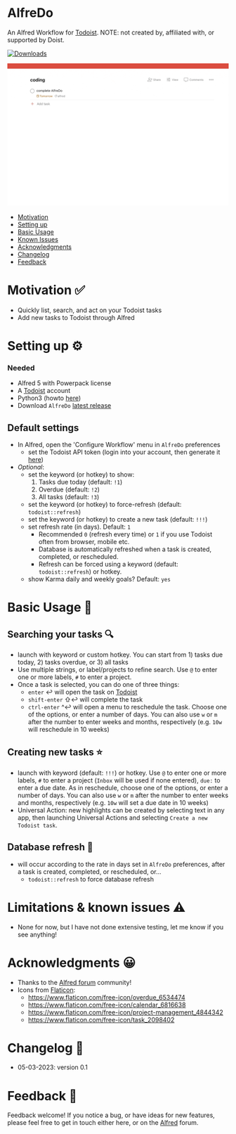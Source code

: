 # AlfreDo
An Alfred Workflow for [Todoist](https://todoist.com/). 
NOTE: not created by, affiliated with, or supported by Doist.

<a href="https://github.com/giovannicoppola/alfreDO/releases/latest/">
<img alt="Downloads"
src="https://img.shields.io/github/downloads/giovannicoppola/alfreDo/total?color=purple&label=Downloads"><br/>
</a>

![](images/CreateTask.gif)

<!-- MarkdownTOC autolink="true" bracket="round" depth="3" autoanchor="true" -->

- [Motivation](#motivation)
- [Setting up](#setting-up)
- [Basic Usage](#usage)
- [Known Issues](#known-issues)
- [Acknowledgments](#acknowledgments)
- [Changelog](#changelog)
- [Feedback](#feedback)

<!-- /MarkdownTOC -->


<h1 id="motivation">Motivation ✅</h1>

- Quickly list, search, and act on your Todoist tasks 
- Add new tasks to Todoist through Alfred



<h1 id="setting-up">Setting up ⚙️</h1>

### Needed
- Alfred 5 with Powerpack license
- A [Todoist](https://todoist.com/) account
- Python3 (howto [here](https://www.freecodecamp.org/news/python-version-on-mac-update/))
- Download `AlfreDo` [latest release](https://github.com/giovannicoppola/alfredo/releases/latest)



## Default settings 
- In Alfred, open the 'Configure Workflow' menu in `AlfreDo` preferences
 	- set the Todoist API token (login into your account, then generate it [here](https://todoist.com/app/settings/integrations/developer))
- *Optional*:	
	- set the keyword (or hotkey) to show: 
		1. Tasks due today (default: `!1`)
		2. Overdue (default: `!2`)
		3. All tasks (default: `!3`)
	- set the keyword (or hotkey) to force-refresh (default: `todoist::refresh`)
	- set the keyword (or hotkey) to create a new task (default: `!!!`)
	- set refresh rate (in days). Default: `1`
		- Recommended `0` (refresh every time) or `1` if you use Todoist often from browser, mobile etc. 
		- Database is automatically refreshed when a task is created, completed, or rescheduled.
		- Refresh can be forced using a keyword (default: `todoist::refresh`) or hotkey.
	- show Karma daily and weekly goals? Default: `yes`


<h1 id="usage">Basic Usage 📖</h1>

## Searching your tasks 🔍
- launch with keyword or custom hotkey. You can start from 1) tasks due today, 2) tasks overdue, or 3) all tasks
- Use multiple strings, or label/projects to refine search. Use `@` to enter one or more labels, `#` to enter a project. 
- Once a task is selected, you can do one of three things: 
	- `enter` ↩️ will open the task on [Todoist](https://todoist.com/)
	- `shift-enter` ⇧↩️ will complete the task
	- `ctrl-enter` ^↩️ will open a menu to reschedule the task. Choose one of the options, or enter a number of days. You can also use `w` or `m` after the number to enter weeks and months, respectively (e.g. `10w` will reschedule in 10 weeks)
	

## Creating new tasks ⭐
- launch with keyword (default: `!!!`) or hotkey. Use `@` to enter one or more labels, `#` to enter a project (`Inbox` will be used if none entered), `due:` to enter a due date. As in reschedule, choose one of the options, or enter a number of days. You can also use `w` or `m` after the number to enter weeks and months, respectively (e.g. `10w` will set a due date in 10 weeks)  
- Universal Action: new highlights can be created by selecting text in any app, then launching Universal Actions and selecting `Create a new Todoist task`. 


## Database refresh 🔄
- will occur according to the rate in days set in `AlfreDo` preferences, after a task is created, completed, or rescheduled, or...
	- `todoist::refresh` to force database refresh


<h1 id="known-issues">Limitations & known issues ⚠️</h1>

- None for now, but I have not done extensive testing, let me know if you see anything!



<h1 id="acknowledgments">Acknowledgments 😀</h1>

- Thanks to the [Alfred forum](https://www.alfredforum.com) community!
- Icons from [Flaticon](https://www.flaticon.com/): 
	- https://www.flaticon.com/free-icon/overdue_6534474
	- https://www.flaticon.com/free-icon/calendar_6816638
	- https://www.flaticon.com/free-icon/project-management_4844342
	- https://www.flaticon.com/free-icon/task_2098402
	
	
<h1 id="changelog">Changelog 🧰</h1>

- 05-03-2023: version 0.1


<h1 id="feedback">Feedback 🧐</h1>

Feedback welcome! If you notice a bug, or have ideas for new features, please feel free to get in touch either here, or on the [Alfred](https://www.alfredforum.com) forum. 

